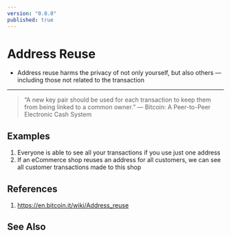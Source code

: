 ```yaml
---
version: "0.0.0"
published: true
---
```

# Address Reuse
- Address reuse harms the privacy of not only yourself, but also others — including those not related to the transaction

---

> “A new key pair should be used for each transaction to keep them from being linked to a common owner.”
> — Bitcoin: A Peer-to-Peer Electronic Cash System

## Examples
1. Everyone is able to see all your transactions if you use just one address
2. If an eCommerce shop reuses an address for all customers, we can see all customer transactions made to this shop

## References
1. https://en.bitcoin.it/wiki/Address_reuse

## See Also